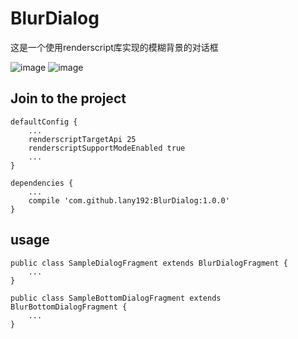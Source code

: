 # BlurDialog
这是一个使用renderscript库实现的模糊背景的对话框

![image](https://github.com/lany192/BlurDialog/raw/master/Screenshot/a1.png)
![image](https://github.com/lany192/BlurDialog/raw/master/Screenshot/a2.png)
## Join to the project

    defaultConfig {
        ...
        renderscriptTargetApi 25
        renderscriptSupportModeEnabled true
        ...
    }

    dependencies {
        ...
        compile 'com.github.lany192:BlurDialog:1.0.0'
    }

## usage

    public class SampleDialogFragment extends BlurDialogFragment {
        ...
    }
    
    public class SampleBottomDialogFragment extends BlurBottomDialogFragment {
        ...
    }